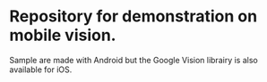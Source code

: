 # Repository for demonstration on mobile vision.

Sample are made with Android but the Google Vision librairy is also available for iOS.

